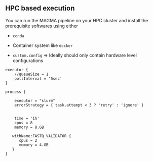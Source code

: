 ## HPC based execution

You can run the MAGMA pipeline on your HPC cluster and install the prerequisite softwares using either 
- `conda`
- Container system like `docker`

- `custom.config` => Ideally should only contain hardware level configurations

```nextflow
executor {
    //queueSize = 1
    pollInterval = '5sec'
}

process {

    executor = "slurm"
    errorStrategy = { task.attempt < 3 ? 'retry' : 'ignore' }


    time = '1h'
    cpus = 8
    memory = 8.GB

   withName:FASTQ_VALIDATOR {
      cpus = 2
      memory = 4.GB
   }
}
```
